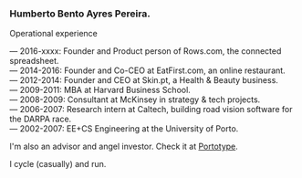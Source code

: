 ### Humberto Bento Ayres Pereira.

Operational experience

— 2016-xxxx: Founder and Product person of Rows.com, the connected spreadsheet.  
— 2014-2016: Founder and Co-CEO at EatFirst.com, an online restaurant.  
— 2012-2014: Founder and CEO at Skin.pt, a Health & Beauty business.  
— 2009-2011: MBA at Harvard Business School.  
— 2008-2009: Consultant at McKinsey in strategy & tech projects.  
— 2006-2007: Research intern at Caltech, building road vision software for the DARPA race.  
— 2002-2007: EE+CS Engineering at the University of Porto.  

I'm also an advisor and angel investor. Check it at [Portotype](https://portotype.com).

I cycle (casually) and run.
